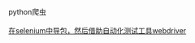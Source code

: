 python爬虫  <br>   
[在selenium中导包，然后借助自动化测试工具webdriver](https://blog.csdn.net/qq_36279445/article/details/80110333)

